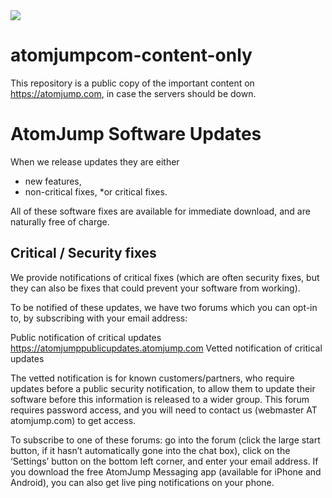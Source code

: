 <img src="https://atomjump.com/images/logo80.png">

# atomjumpcom-content-only
This repository is a public copy of the important content on https://atomjump.com, 
in case the servers should be down.


# AtomJump Software Updates
When we release updates they are either

* new features,
* non-critical fixes,
*or critical fixes.

All of these software fixes are available for immediate download, and are naturally free of charge.

## Critical / Security fixes

We provide notifications of critical fixes (which are often security fixes, but they can also be fixes that could prevent your software from working).

To be notified of these updates, we have two forums which you can opt-in to, by subscribing with your email address:

Public notification of critical updates  https://atomjumppublicupdates.atomjump.com
Vetted notification of critical updates

The vetted notification is for known customers/partners, who require updates before a public security notification, to allow them to update their software before this information is released to a wider group. This forum requires password access, and you will need to contact us (webmaster AT atomjump.com) to get access.

To subscribe to one of these forums: go into the forum (click the large start button, if it hasn’t automatically gone into the chat box), click on the ‘Settings’ button on the bottom left corner, and enter your email address. If you download the free AtomJump Messaging app (available for iPhone and Android), you can also get live ping notifications on your phone.
